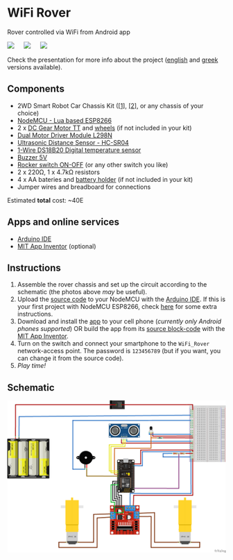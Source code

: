 # WiFi Rover
Rover controlled via WiFi from Android app

<img src="https://user-images.githubusercontent.com/61869252/205458875-6c68ca2f-c582-42ee-a102-3d08c02df957.jpg" width="320"> &emsp; <img src="https://user-images.githubusercontent.com/61869252/205458883-679e36a7-b923-4a1b-9b6a-d7feb70ec95e.jpg" width="320"> &emsp; <img src="https://user-images.githubusercontent.com/61869252/205458886-bab86a0c-b906-4e6f-ada8-6d09e555e1d1.jpg" width="320">



Check the presentation for more info about the project ([english](WiFi_Rover-pres-en.pdf) and [greek](WiFi_Rover-pres-en.pdf) versions available).

## Components
- 2WD Smart Robot Car Chassis Kit ([[1]](https://modchip.gr/product/2wd-smart-robot-car-chassis-kit-for-arduino/), [[2]](https://grobotronics.com/robot-smart-car-2wd.html), or any chassis of your choice)
- [NodeMCU - Lua based ESP8266](https://grobotronics.com/nodemcu-lua-based-esp8266.html?sl=en)
- 2 x [DC Gear Motor TT](https://grobotronics.com/dc-gear-motor.html) and [wheels](https://grobotronics.com/rubber-wheel-66x26mm-yellow.html) (if not included in your kit)
- [Dual Motor Driver Module L298N](https://grobotronics.com/dual-motor-driver-module-l298n.html)
- [Ultrasonic Distance Sensor - HC-SR04](https://grobotronics.com/ultrasonic-sensor-sr04.html)
- [1-Wire DS18B20 Digital temperature sensor](https://grobotronics.com/ds18b20.html)
- [Buzzer 5V](https://grobotronics.com/buzzer-5v.html)
- [Rocker switch ON-OFF](https://grobotronics.com/rocker-switch-on-off.html) (or any other switch you like)
- 2 x 220Ω, 1 x 4.7kΩ resistors
- 4 x AA bateries and [battery holder](https://grobotronics.com/4x-with-wires.html) (if not included in your kit)
- Jumper wires and breadboard for connections

Estimated **total** cost: ~40E

## Apps and online services
- [Arduino IDE](https://www.arduino.cc/en/software)
- [MIT App Inventor](https://appinventor.mit.edu/) (optional)

## Instructions
1. Assemble the rover chassis and set up the circuit according to the schematic (the photos above _may_ be useful).
2. Upload the [source code](WiFi_Rover.ino) to your NodeMCU with the [Arduino IDE](https://www.arduino.cc/en/software). If this is your first project with NodeMCU ESP8266, check [here](https://create.arduino.cc/projecthub/electropeak/getting-started-w-nodemcu-esp8266-on-arduino-ide-28184f) for some extra instructions.
3. Download and install the [app](Wifi_Rover.apk) to your cell phone (_currently only Android phones supported_) OR build the app from its [source block-code](Wifi_Rover.aia) with the [MIT App Inventor](https://appinventor.mit.edu/).
4. Turn on the switch and connect your smartphone to the `WiFi_Rover` network-access point. The password is `123456789` (but if you want, you can change it from the source code).
5. _Play time!_

## Schematic
![Schematic diagram](WiFi_Rover-schematic.png)
